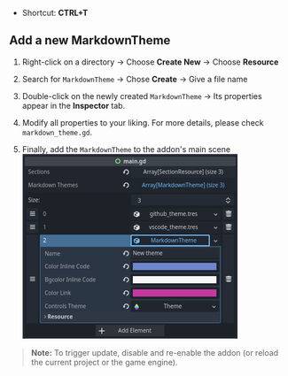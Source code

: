 - Shortcut: **CTRL+T**  

## Add a new MarkdownTheme

1. Right-click on a directory -> Choose **Create New** -> Choose **Resource**  
   
2. Search for `MarkdownTheme` -> Chose **Create** -> Give a file name  
 
3. Double-click on the newly created `MarkdownTheme` -> Its properties appear in the **Inspector** tab.  
   
4. Modify all properties to your liking. For more details, please check `markdown_theme.gd`.

6. Finally, add the `MarkdownTheme` to the addon's main scene
	![add_item](addons/godot_style/pictures/add_theme.PNG)

>**Note:** To trigger update, disable and re-enable the addon (or reload the current project or the game engine).
